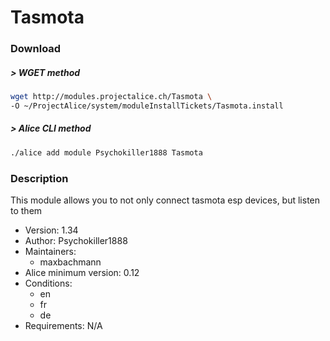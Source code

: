 # Tasmota

### Download

##### > WGET method
```bash
wget http://modules.projectalice.ch/Tasmota \
-O ~/ProjectAlice/system/moduleInstallTickets/Tasmota.install
```

##### > Alice CLI method
```bash
./alice add module Psychokiller1888 Tasmota
```

### Description
This module allows you to not only connect tasmota esp devices, but listen to them

- Version: 1.34
- Author: Psychokiller1888
- Maintainers:
  - maxbachmann
- Alice minimum version: 0.12
- Conditions:
  - en
  - fr
  - de
- Requirements: N/A
